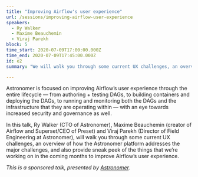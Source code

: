 ```yaml
---
title: "Improving Airflow's user experience"
url: /sessions/improving-airflow-user-experience
speakers:
  - Ry Walker
  - Maxime Beauchemin
  - Viraj Parekh
block: 5
time_start: 2020-07-09T17:00:00.000Z
time_end: 2020-07-09T17:45:00.000Z
id: e2
summary: "We will walk you through some current UX challenges, an overview of how the Astronomer platform addresses the major challenges, and also provide sneak peek of the things that we’re working on in the coming months to improve Airflow’s user experience."

---
```


Astronomer is focused on improving Airflow’s user experience through the entire lifecycle — from authoring + testing DAGs, to building containers and deploying the DAGs, to running and monitoring both the DAGs and the infrastructure that they are operating within — with an eye towards increased security and governance as well.

In this talk, Ry Walker (CTO of Astronomer), Maxime Beauchemin (creator of Airflow and Superset/CEO of Preset) and Viraj Parekh (Director of Field Engineering at Astronomer), will walk you through some current UX challenges, an overview of how the Astronomer platform addresses the major challenges, and also provide sneak peek of the things that we’re working on in the coming months to improve Airflow’s user experience.

*This is a sponsored talk, presented by [Astronomer](https://astronomer.io).*